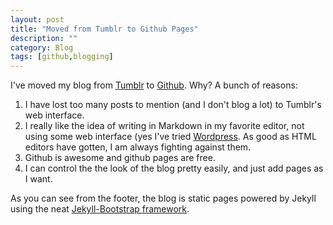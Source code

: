 ```yaml
---
layout: post
title: "Moved from Tumblr to Github Pages"
description: ""
category: Blog
tags: [github,blogging]
---
```



I've moved my blog from [Tumblr](http://tumblr.com/) to [Github](http:kriserickson.github.io).  Why?
A bunch of reasons:

1. I have lost too many posts to mention (and I don't blog a lot) to Tumblr's web interface.
1. I really like the idea of writing in Markdown in my favorite editor, not using some web interface (yes I've
tried [Wordpress](http://wordpress.org/).  As good as HTML editors have gotten, I am always fighting against
them.
1. Github is awesome and github pages are free.
1. I can control the the look of the blog pretty easily, and just add pages as I want.

As you can see from the footer, the blog is static pages powered by Jekyll using the neat [Jekyll-Bootstrap framework](http://jekyllbootstrap.com/).
